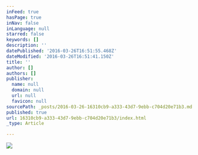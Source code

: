 ```yaml
---
inFeed: true
hasPage: true
inNav: false
inLanguage: null
starred: false
keywords: []
description: ''
datePublished: '2016-03-26T16:51:55.468Z'
dateModified: '2016-03-26T16:51:41.150Z'
title: ''
author: []
authors: []
publisher:
  name: null
  domain: null
  url: null
  favicon: null
sourcePath: _posts/2016-03-26-16310cb9-a333-43d7-9ebb-c704d20e71b3.md
published: true
url: 16310cb9-a333-43d7-9ebb-c704d20e71b3/index.html
_type: Article

---
```

![](https://the-grid-user-content.s3-us-west-2.amazonaws.com/a1cb444c-38a4-424d-8100-8cc94e12881e.jpg)